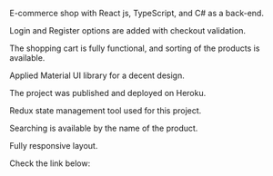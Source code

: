 

E-commerce shop with React js, TypeScript, and C# as a back-end.

Login and Register options are added with checkout validation.

The shopping cart is fully functional, and sorting of the products is available.

Applied Material UI library for a decent design.

The project was published and deployed on Heroku.

Redux state management tool used for this project.

Searching is available by the name of the product.

Fully responsive layout.

Check the link below:
